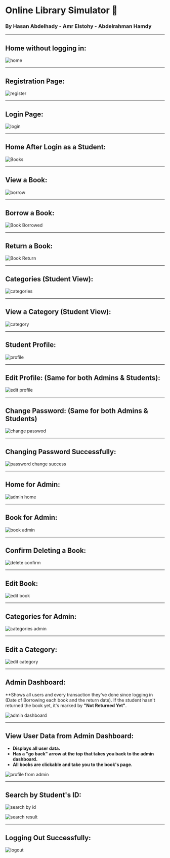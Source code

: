 # Online Library Simulator 📕 
### By Hasan Abdelhady - Amr Elstohy - Abdelrahman Hamdy

---

## **Home without logging in:**
![home](https://github.com/user-attachments/assets/20ed6ef2-3c55-485d-bd60-b7fad256b1c0)

---

## **Registration Page:**
![register](https://github.com/user-attachments/assets/08afe6de-a710-4232-b445-6b706a36cbae)

---

## **Login Page:**
![login](https://github.com/user-attachments/assets/469619d4-f9ee-4df4-80e2-69fed94e099f)

---

## **Home After Login as a Student:**
![Books](https://github.com/user-attachments/assets/dad0f115-d2ce-4eef-813c-7913fee898f6)

---

## **View a Book:**
![borrow](https://github.com/user-attachments/assets/737f3edc-250b-4dc8-b61d-49ddf9641ab8)

---

## **Borrow a Book:**
![Book Borrowed](https://github.com/user-attachments/assets/7ab03626-e58a-42ae-a9a2-833aeb889507)

---

## **Return a Book:**
![Book Return](https://github.com/user-attachments/assets/980b1954-515e-4f4c-ac49-99a9d41c96c4)

---

## **Categories (Student View):**
![categories](https://github.com/user-attachments/assets/df280eb2-6316-42c4-824b-58c0e1b468da)

---

## **View a Category (Student View):**
![category](https://github.com/user-attachments/assets/ab429640-37a8-4994-9e8f-aae41e943c0a)

---

## **Student Profile:**
![profile](https://github.com/user-attachments/assets/424bf147-fb9d-4f9d-8c56-0b3e628ba9de)

---

## **Edit Profile: (Same for both Admins & Students):**
![edit profile](https://github.com/user-attachments/assets/fd85f695-6767-48f6-bead-7a715e694cca)

---

## **Change Password: (Same for both Admins & Students)**
![change passwod](https://github.com/user-attachments/assets/29bb3d97-e524-49f6-8f5c-9bbfe3a06caa)

---

## **Changing Password Successfully:**
![password change success](https://github.com/user-attachments/assets/cf7ddd1e-a8de-40ac-9b70-1442911b2641)

---

## **Home for Admin:**
![admin home](https://github.com/user-attachments/assets/2b654b4f-3648-48d3-a1f3-94548a2594d8)

---

## **Book for Admin:**
![book admin](https://github.com/user-attachments/assets/58b8776c-e587-4045-9a13-262355d91df9)

---

## **Confirm Deleting a Book:**
![delete confirm](https://github.com/user-attachments/assets/910716f2-48f7-4e67-87f6-4564fccd6f55)

---

## **Edit Book:**
![edit book](https://github.com/user-attachments/assets/7fd82a31-ac26-4903-b669-6c285df9fa05)

---

## **Categories for Admin:**
![categories admin](https://github.com/user-attachments/assets/c1ce59e3-5f2a-4282-98d0-694d57330e0e)

---

## **Edit a Category:**
![edit category](https://github.com/user-attachments/assets/f89bc73f-e842-46da-878f-0a9d7ed0311d)

---

## **Admin Dashboard:**
**Shows all users and every transaction they've done since logging in (Date of Borrowing each book and the return date). If the student hasn't returned the book yet, it's marked by ****"Not Returned Yet"****.

![admin dashboard](https://github.com/user-attachments/assets/96e9c2ed-1170-4e4c-994e-cbe665830085)

---

## **View User Data from Admin Dashboard:**
- **Displays all user data.**
- **Has a "go back" arrow at the top that takes you back to the admin dashboard.**
- **All books are clickable and take you to the book's page.**

![profile from admin](https://github.com/user-attachments/assets/cfc187cd-0a34-4da1-b4bd-6a42510f389b)

---

## **Search by Student's ID:**
![search by id](https://github.com/user-attachments/assets/610ec84d-d0ef-43e1-acd9-06c2ab8690b5)

![search result](https://github.com/user-attachments/assets/6ce57272-a6e5-4bf9-9c1d-a64aff63dae9)

---

## **Logging Out Successfully:**
![logout](https://github.com/user-attachments/assets/d14d29a7-836c-483f-b133-5f9f748e39fd)
